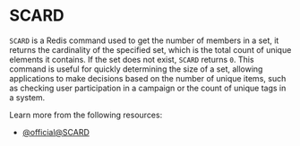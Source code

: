 # SCARD

`SCARD` is a Redis command used to get the number of members in a set, it returns the cardinality of the specified set, which is the total count of unique elements it contains. If the set does not exist, `SCARD` returns `0`. This command is useful for quickly determining the size of a set, allowing applications to make decisions based on the number of unique items, such as checking user participation in a campaign or the count of unique tags in a system.

Learn more from the following resources:

- [@official@SCARD](https://redis.io/docs/latest/commands/scard/)
